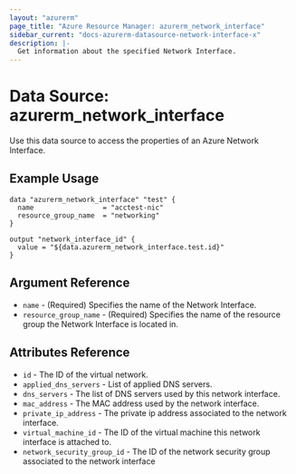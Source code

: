 ```yaml
---
layout: "azurerm"
page_title: "Azure Resource Manager: azurerm_network_interface"
sidebar_current: "docs-azurerm-datasource-network-interface-x"
description: |-
  Get information about the specified Network Interface.
---
```


# Data Source: azurerm_network_interface

Use this data source to access the properties of an Azure Network Interface.

## Example Usage

```hcl
data "azurerm_network_interface" "test" {
  name                 = "acctest-nic"
  resource_group_name  = "networking"
}

output "network_interface_id" {
  value = "${data.azurerm_network_interface.test.id}"
}
```

## Argument Reference

* `name` - (Required) Specifies the name of the Network Interface.
* `resource_group_name` - (Required) Specifies the name of the resource group the Network Interface is located in.

## Attributes Reference

* `id` - The ID of the virtual network.
* `applied_dns_servers` - List of applied DNS servers.
* `dns_servers` - The list of DNS servers used by this network interface.
* `mac_address` - The MAC address used by the network interface.
* `private_ip_address` - The private ip address associated to the network interface.
* `virtual_machine_id` - The ID of the virtual machine this network interface is attached to.
* `network_security_group_id` - The ID of the network security group associated to the network interface

